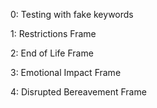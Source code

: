 0: Testing with fake keywords

1: Restrictions Frame

2: End of Life Frame

3: Emotional Impact Frame

4: Disrupted Bereavement Frame
